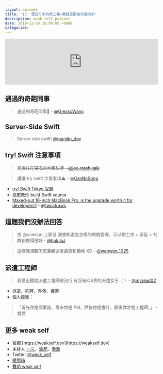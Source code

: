 ```yaml
---
layout: episode
title: "17: 便宜行事的第二集—我就是那個奇葩同事"
description: weak self podcast
date: 2019-12-08 19:00:00 +0800
categories: 
---
```

<iframe src="https://www.listennotes.com/embedded/e/9e5f374a5e31472087d34a21d589884e/" width="100%" style="width: 1px; min-width: 100%;" frameborder="0" scrolling="no"></iframe>

## 遇過的奇葩同事

> 遇過的奇葩同事🤣 - [@GreasoWang](https://twitter.com/GreasoWang/status/1200245238490468354?s=20)

## Server-Side Swift
> Server side swift! [@marslin_dev](https://twitter.com/marslin_dev/status/1200278904205803520?s=20)

## try! Swift 注意事項

> ~~是誰住在深海的大鳳梨裡 - [@joe_trash_talk](https://twitter.com/joe_trash_talk/status/1200315768488882178?s=20)~~

> 講講 try swift 注意事項⚠️ - @[GanNaSong](https://twitter.com/GanNaSong/status/1200258309472706560?s=20)

* [try! Swift Tokyo 官網](https://www.tryswift.co/events/2020/tokyo/en/)
* 波肥教你 build Swift source
* [Maxed-out 16-inch MacBook Pro: is the upgrade worth it for developers?](https://www.youtube.com/watch?v=RNVCBYjzOI0) - [@twostraws](https://twitter.com/twostraws)

## 這題我們沒辦法回答

> 找 @onevcat 上節目
> 我想知道是怎樣的時間管理，可以把工作 + 家庭 + 社群都做得很好 - [@hokilaJ](https://twitter.com/hokilaJ/status/1200258251872358400?s=20)

> 這樣我想聽怎麼兼顧速度品質和價格 XD - [@wenwen_1025](https://twitter.com/wenwen_1025/status/1200279992925446144?s=20)

## 派遣工程師

> 我最近聽說派遣工程師很流行
> 有沒有iOS界的派遣女王（？ - [@myread02](https://twitter.com/myread02/status/1200249972882468864?s=20)

* 派遣、約聘、外包、接案
* 個人接案：
> 「首先你是個業務，再來你是 PM，然後你是會計，最後你才是工程師。」 - 喬喬

## 更多 weak self

* 官網 [https://weakself.dev](https://weakself.dev)
* 主持人 [一三](https://twitter.com/ethanhuang13)、[波肥](https://twitter.com/PofatTseng)、[喬喬](https://twitter.com/joe_trash_talk)
* Twitter [@weak_self](https://twitter.com/weak_self)
* [提問箱](https://peing.net/zh-TW/weak_self)
* [贊助 weak self](https://weakself.dev/#贊助)